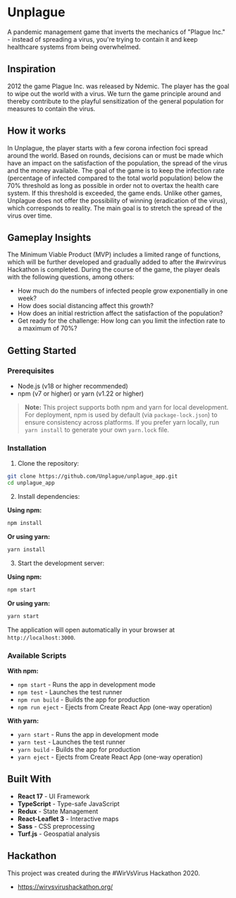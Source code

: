 # Unplague

A pandemic management game that inverts the mechanics of "Plague Inc." - instead of spreading a virus, you're trying to contain it and keep healthcare systems from being overwhelmed.

## Inspiration
2012 the game Plague Inc. was released by Ndemic. The player has the goal to wipe out the world with a virus. We turn the game principle around and thereby contribute to the playful sensitization of the general population for measures to contain the virus.

## How it works
In Unplague, the player starts with a few corona infection foci spread around the world. Based on rounds, decisions can or must be made which have an impact on the satisfaction of the population, the spread of the virus and the money available. The goal of the game is to keep the infection rate (percentage of infected compared to the total world population) below the 70% threshold as long as possible in order not to overtax the health care system. If this threshold is exceeded, the game ends. Unlike other games, Unplague does not offer the possibility of winning (eradication of the virus), which corresponds to reality. The main goal is to stretch the spread of the virus over time.

## Gameplay Insights
The Minimum Viable Product (MVP) includes a limited range of functions, which will be further developed and gradually added to after the #wirvvirus Hackathon is completed. During the course of the game, the player deals with the following questions, among others:

- How much do the numbers of infected people grow exponentially in one week?
- How does social distancing affect this growth?
- How does an initial restriction affect the satisfaction of the population?
- Get ready for the challenge: How long can you limit the infection rate to a maximum of 70%?

## Getting Started

### Prerequisites
- Node.js (v18 or higher recommended)
- npm (v7 or higher) or yarn (v1.22 or higher)

> **Note:** This project supports both npm and yarn for local development. For deployment, npm is used by default (via `package-lock.json`) to ensure consistency across platforms. If you prefer yarn locally, run `yarn install` to generate your own `yarn.lock` file.

### Installation

1. Clone the repository:
```bash
git clone https://github.com/Unplague/unplague_app.git
cd unplague_app
```

2. Install dependencies:

**Using npm:**
```bash
npm install
```

**Or using yarn:**
```bash
yarn install
```

3. Start the development server:

**Using npm:**
```bash
npm start
```

**Or using yarn:**
```bash
yarn start
```

The application will open automatically in your browser at `http://localhost:3000`.

### Available Scripts

**With npm:**
- `npm start` - Runs the app in development mode
- `npm test` - Launches the test runner
- `npm run build` - Builds the app for production
- `npm run eject` - Ejects from Create React App (one-way operation)

**With yarn:**
- `yarn start` - Runs the app in development mode
- `yarn test` - Launches the test runner
- `yarn build` - Builds the app for production
- `yarn eject` - Ejects from Create React App (one-way operation)

## Built With

- **React 17** - UI Framework
- **TypeScript** - Type-safe JavaScript
- **Redux** - State Management
- **React-Leaflet 3** - Interactive maps
- **Sass** - CSS preprocessing
- **Turf.js** - Geospatial analysis

## Hackathon
This project was created during the #WirVsVirus Hackathon 2020.
- https://wirvsvirushackathon.org/
